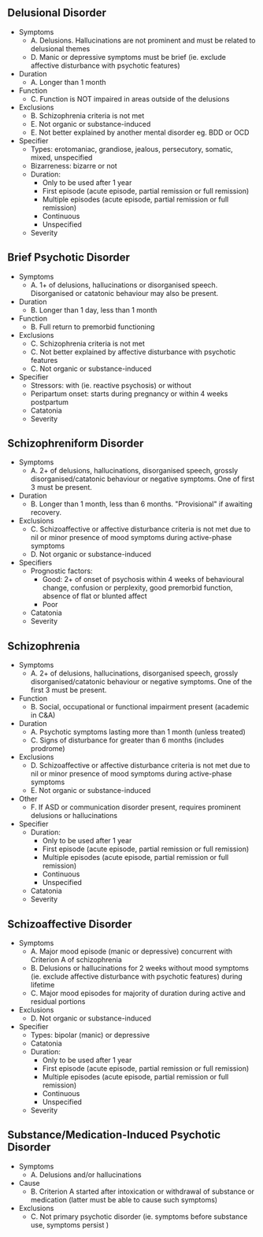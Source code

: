 
## Delusional Disorder
- Symptoms
  - A. Delusions. Hallucinations are not prominent and must be related to delusional themes
  - D. Manic or depressive symptoms must be brief (ie. exclude affective disturbance with psychotic features)
- Duration
  - A. Longer than 1 month
- Function
  - C. Function is NOT impaired in areas outside of the delusions
- Exclusions
  - B. Schizophrenia criteria is not met
  - E. Not organic or substance-induced
  - E. Not better explained by another mental disorder eg. BDD or OCD
- Specifier
  -  Types: erotomaniac, grandiose, jealous, persecutory, somatic, mixed, unspecified
  -  Bizarreness: bizarre or not
  -  Duration:
     -  Only to be used after 1 year
     -  First episode (acute episode, partial remission or full remission)
     -  Multiple episodes (acute episode, partial remission or full remission)
     -  Continuous
     -  Unspecified
  -  Severity

## Brief Psychotic Disorder
- Symptoms
  - A. 1+ of delusions, hallucinations or disorganised speech. Disorganised or catatonic behaviour may also be present.
- Duration
  - B. Longer than 1 day, less than 1 month
- Function
  - B. Full return to premorbid functioning
- Exclusions
  - C. Schizophrenia criteria is not met
  - C. Not better explained by affective disturbance with psychotic features
  - C. Not organic or substance-induced
- Specifier
  - Stressors: with (ie. reactive psychosis) or without
  - Peripartum onset: starts during pregnancy or within 4 weeks postpartum
  - Catatonia
  - Severity

## Schizophreniform Disorder
- Symptoms
  - A. 2+ of delusions, hallucinations, disorganised speech, grossly disorganised/catatonic behaviour or negative symptoms. One of first 3 must be present.
- Duration
  - B. Longer than 1 month, less than 6 months. "Provisional" if awaiting recovery.
- Exclusions
  - C. Schizoaffective or affective disturbance criteria is not met due to nil or minor presence of mood symptoms during active-phase symptoms
  - D. Not organic or substance-induced
- Specifiers
  - Prognostic factors:
    - Good: 2+ of onset of psychosis within 4 weeks of behavioural change, confusion or perplexity, good premorbid function, absence of flat or blunted affect
    - Poor
  - Catatonia
  - Severity

## Schizophrenia
- Symptoms
  - A. 2+ of delusions, hallucinations, disorganised speech, grossly disorganised/catatonic behaviour or negative symptoms. One of the first 3 must be present.
- Function
  - B. Social, occupational or functional impairment present (academic in C&A)
- Duration
  - A. Psychotic symptoms lasting more than 1 month (unless treated)
  - C. Signs of disturbance for greater than 6 months (includes prodrome)
- Exclusions
  - D. Schizoaffective or affective disturbance criteria is not met due to nil or minor presence of mood symptoms during active-phase symptoms
  - E. Not organic or substance-induced
- Other
  - F. If ASD or communication disorder present, requires prominent delusions or hallucinations
- Specifier
  - Duration:
    - Only to be used after 1 year
    - First episode (acute episode, partial remission or full remission)
    - Multiple episodes (acute episode, partial remission or full remission)
    - Continuous
    - Unspecified
  - Catatonia
  - Severity

## Schizoaffective Disorder
- Symptoms
  - A. Major mood episode (manic or depressive) concurrent with Criterion A of schizophrenia
  - B. Delusions or hallucinations for 2 weeks without mood symptoms (ie. exclude affective disturbance with psychotic features) during lifetime
  - C. Major mood episodes for majority of duration during active and residual portions
- Exclusions
  - D. Not organic or substance-induced
- Specifier
  - Types: bipolar (manic) or depressive
  - Catatonia
  - Duration:
    - Only to be used after 1 year
    - First episode (acute episode, partial remission or full remission)
    - Multiple episodes (acute episode, partial remission or full remission)
    - Continuous
    - Unspecified
  - Severity

## Substance/Medication-Induced Psychotic Disorder
- Symptoms
  - A. Delusions and/or hallucinations
- Cause
  - B. Criterion A started after intoxication or withdrawal of substance or medication (latter must be able to cause such symptoms)
- Exclusions
  - C. Not primary psychotic disorder (ie. symptoms before substance use, symptoms persist )